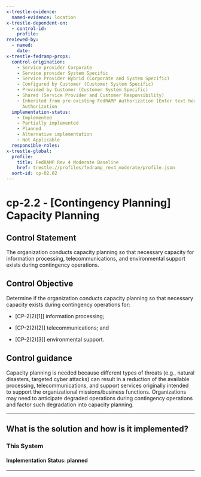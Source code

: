 ```yaml
---
x-trestle-evidence:
  named-evidence: location
x-trestle-dependent-on:
  - control-id:
    profile:
reviewed-by:
  - named:
    date:
x-trestle-fedramp-props:
  control-origination:
    - Service provider Corporate
    - Service provider System Specific
    - Service Provider Hybrid (Corporate and System Specific)
    - Configured by Customer (Customer System Specific)
    - Provided by Customer (Customer System Specific)
    - Shared (Service Provider and Customer Responsibility)
    - Inherited from pre-existing FedRAMP Authorization [Enter text here], Date of
      Authorization
  implementation-status:
    - Implemented
    - Partially implemented
    - Planned
    - Alternative implementation
    - Not Applicable
  responsible-roles:
x-trestle-global:
  profile:
    title: FedRAMP Rev 4 Moderate Baseline
    href: trestle://profiles/fedramp_rev4_moderate/profile.json
  sort-id: cp-02.02
---
```


# cp-2.2 - \[Contingency Planning\] Capacity Planning

## Control Statement

The organization conducts capacity planning so that necessary capacity for information processing, telecommunications, and environmental support exists during contingency operations.

## Control Objective

Determine if the organization conducts capacity planning so that necessary capacity exists during contingency operations for:

- \[CP-2(2)[1]\] information processing;

- \[CP-2(2)[2]\] telecommunications; and

- \[CP-2(2)[3]\] environmental support.

## Control guidance

Capacity planning is needed because different types of threats (e.g., natural disasters, targeted cyber attacks) can result in a reduction of the available processing, telecommunications, and support services originally intended to support the organizational missions/business functions. Organizations may need to anticipate degraded operations during contingency operations and factor such degradation into capacity planning.

______________________________________________________________________

## What is the solution and how is it implemented?

<!-- For implementation status enter one of: implemented, partial, planned, alternative, not-applicable -->

<!-- Note that the list of rules under ### Rules: is read-only and changes will not be captured after assembly to JSON -->

### This System

<!-- Add implementation prose for the main This System component for control: cp-2.2 -->

#### Implementation Status: planned

______________________________________________________________________
